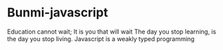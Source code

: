 # Bunmi-javascript
Education cannot wait; It is you that will wait
The day you stop learning, is the day you stop living.
Javascript is a weakly typed programming
